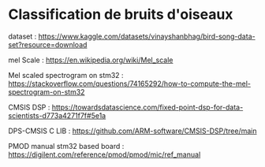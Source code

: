 # Classification de bruits d'oiseaux

dataset : https://www.kaggle.com/datasets/vinayshanbhag/bird-song-data-set?resource=download

mel Scale : https://en.wikipedia.org/wiki/Mel_scale

Mel scaled spectrogram on stm32 : https://stackoverflow.com/questions/74165292/how-to-compute-the-mel-spectrogram-on-stm32

CMSIS DSP : https://towardsdatascience.com/fixed-point-dsp-for-data-scientists-d773a4271f7f#5e1a

DPS-CMSIS C LIB : https://github.com/ARM-software/CMSIS-DSP/tree/main

PMOD manual stm32 based board : https://digilent.com/reference/pmod/pmod/mic/ref_manual
